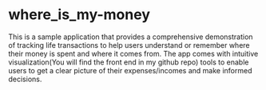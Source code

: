 # where_is_my-money
This is a sample application that provides a comprehensive demonstration of tracking life transactions to help users understand or remember where their money is spent and where it comes from. The app comes with intuitive visualization(You will find the front end in my github repo) tools to enable users to get a clear picture of their expenses/incomes and make informed decisions.